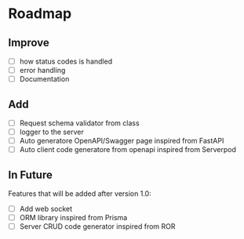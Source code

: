 # Roadmap

## Improve
- [ ] how status codes is handled
- [ ] error handling
- [ ] Documentation

## Add
- [ ] Request schema validator from class
- [ ] logger to the server
- [ ] Auto generatore OpenAPI/Swagger page inspired from FastAPI
- [ ] Auto client code generatore from openapi inspired from Serverpod

## In Future
Features that will be added after version 1.0:
- [ ] Add web socket
- [ ] ORM library inspired from Prisma
- [ ] Server CRUD code generator inspired from ROR